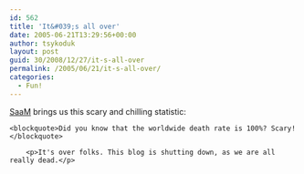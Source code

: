 ```yaml
---
id: 562
title: 'It&#039;s all over'
date: 2005-06-21T13:29:56+00:00
author: tsykoduk
layout: post
guid: 30/2008/12/27/it-s-all-over
permalink: /2005/06/21/it-s-all-over/
categories:
  - Fun!
---
```

<p><a href="http://sharpmarbles.stufftoread.com/archive/2005/06/21/3441.aspx">SaaM</a> brings us this scary and chilling statistic:</p>


	<blockquote>Did you know that the worldwide death rate is 100%? Scary!</blockquote>

		<p>It's over folks. This blog is shutting down, as we are all really dead.</p>